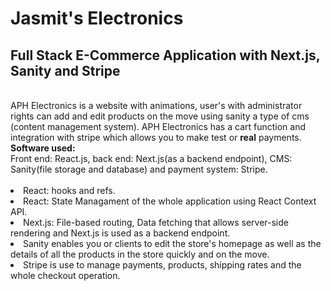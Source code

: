 # Jasmit's Electronics

<h2>Full Stack E-Commerce Application with Next.js, Sanity and Stripe</h2>

<br>
APH Electronics is a website with animations, user's with administrator rights can add and edit products on the move using sanity a type of cms (content management system). APH Electronics has a cart function and integration with stripe which allows you to make test or <b>real</b> payments. 
<br>
<b>Software used:</b> 
<br>
Front end: React.js, back end: Next.js(as a backend endpoint), CMS: Sanity(file storage and database) and payment system: Stripe.
<br>
<br>
<li>React: hooks and refs.
<li>React: State Managament of the whole application using React Context API.
<li>Next.js: File-based routing, Data fetching that allows server-side rendering and Next.js is used as a backend endpoint. 
<li>Sanity enables you or clients to edit the store's homepage as well as the details of all the products in the store quickly and on the move. 
<li>Stripe is use to manage payments, products, shipping rates and the whole checkout operation.  
<br>
<br>



  
  
